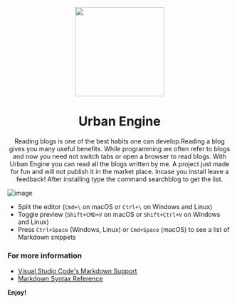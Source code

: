 <p align='center'>
<img src='https://cdn.freebiesupply.com/logos/large/2x/visual-studio-code-logo-png-transparent.png' width='200'>
</p>
<h1 align='center'>Urban Engine</h1>
<p align='center' font-size='20'>Reading blogs is one of the best habits one can develop.Reading a blog gives you many useful benefits. While programming we often refer to blogs and now you need not switch tabs or open a browser to read blogs. With Urban Engine you can read all the blogs written by me. A project just made for fun and will not publish it in the market place. Incase you install leave a feedback! After installing type the command searchblog to get the list. </p>

![image](https://user-images.githubusercontent.com/67703407/116863144-7ca5b700-ac23-11eb-905d-9de49e2e4ae0.png)

* Split the editor (`Cmd+\` on macOS or `Ctrl+\` on Windows and Linux)
* Toggle preview (`Shift+CMD+V` on macOS or `Shift+Ctrl+V` on Windows and Linux)
* Press `Ctrl+Space` (Windows, Linux) or `Cmd+Space` (macOS) to see a list of Markdown snippets

### For more information

* [Visual Studio Code's Markdown Support](http://code.visualstudio.com/docs/languages/markdown)
* [Markdown Syntax Reference](https://help.github.com/articles/markdown-basics/)

**Enjoy!**
